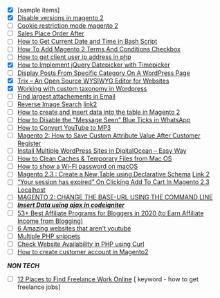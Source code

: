 - [x] [sample items]
- [x] [Disable versions in magento 2](https://magento.stackexchange.com/questions/167278/where-do-i-point-my-secure-base-url-for-static-view-files-for-cdn-in-magento-2)
- [ ] [Cookie restriction mode magento 2](https://docs.magento.com/user-guide/stores/compliance-cookie-restriction-mode.html)
- [ ] [Sales Place Order After](https://www.fmeextensions.com/blog/sales_order_place_after_event_in_magento_2/)
- [ ] [How to Get Current Date and Time in Bash Script](https://tecadmin.net/get-current-date-and-time-in-bash/)
- [ ] [How To Add Magento 2 Terms And Conditions Checkbox](https://meetanshi.com/blog/add-magento-2-terms-and-conditions-checkbox/)
- [ ] [How to get client user ip address in php](https://phppot.com/php/how-to-get-the-client-user-ip-address-in-php/)
- [x] [How to Implement jQuery Datepicker with Timepicker](https://artisansweb.net/how-to-implement-jquery-datepicker-with-timepicker/)
- [ ] [Display Posts From Specific Category On A WordPress Page](https://artisansweb.net/display-posts-specific-category-wordpress-page/)
- [x] [Trix – An Open Source WYSIWYG Editor for Websites](https://artisansweb.net/trix-an-open-source-wysiwyg-editor-for-websites/)
- [x] [Working with custom taxonomy in Wordpress](https://developer.wordpress.org/plugins/taxonomies/working-with-custom-taxonomies/)
- [ ] [Find largest attachements in Email](https://www.labnol.org/internet/gmail-size-search/26669/)
- [ ] [Reverse Image Search](https://www.labnol.org/reverse/) [link2](https://me.pcmag.com/smartphones/3755/now-you-can-do-a-google-reverse-image-search-from-your-phone)
- [ ] [How to create and insert data into the table in Magento 2](https://bsscommerce.com/confluence/how-to-create-insert-data-into-the-table-in-magento-2/)
- [ ] [How to Disable the "Message Seen" Blue Ticks in WhatsApp](https://www.wikihow.com/Disable-the-%22Message-Seen%22-Blue-Ticks-in-WhatsApp)
- [ ] [How to Convert YouTube to MP3](https://www.wikihow.com/Convert-YouTube-to-MP3)
- [ ] [Magento 2: How to Save Custom Attribute Value After Customer Register](https://magecomp.com/blog/magento-2-save-custom-attribute-value-customer-register/)
- [ ] [Install Multiple WordPress Sites in DigitalOcean – Easy Way](https://wpspeedmatters.com/install-multiple-wordpress-in-digitalocean-easy-guide/)
- [ ] [How to Clean Caches & Temporary Files from Mac OS](https://osxdaily.com/2017/04/18/clean-caches-temporary-files-mac/)
- [ ] [How to show a Wi-Fi password on macOS](https://www.idownloadblog.com/2014/05/18/how-to-find-a-wi-fi-password-on-mac/)
- [ ] [Magento 2.3 : Create a New Table using Declarative Schema](https://www.rohanhapani.com/magento-2-3-create-a-new-table-using-declarative-schema/) [Link 2](https://magento.stackexchange.com/questions/251884/magento-2-3-how-to-implement-declarative-schema-in-custom-module)
- [ ] [“Your session has expired” On Clicking Add To Cart In Magento 2.3 Localhost](https://meetanshi.com/blog/solution-your-session-has-expired-on-clicking-add-to-cart-in-magento-2-3-localhost/)
- [ ] [MAGENTO 2: CHANGE THE BASE-URL USING THE COMMAND LINE](https://blog.netgloo.com/2016/05/13/magento-2-change-base-url-using-the-command-line/)
- [ ] [***Insert Data using ajax in codeigniter***](https://www.phptpoint.com/insert-data-using-jquery-ajax-in-codeigniter/)
- [ ] [53+ Best Affiliate Programs for Bloggers in 2020 (to Earn Affiliate Income from Blogging)](https://www.ryrob.com/affiliate-programs-bloggers/)
- [ ] [6 Amazing websites that aren't youtube](https://www.yumyumvideos.com/6-amazing-video-websites-that-arent-youtube-wp/)
- [ ] [Multiple PHP snippets](https://www.sanwebe.com/2014/09/useful-php-snippets)
- [ ] [Check Website Availability in PHP using Curl](https://www.codexworld.com/how-to/check-website-availability-php-curl/)
- [ ] [How to create customer account in Magento2](https://www.mageplaza.com/kb/how-to-create-customer-account-in-magento-2.html)

***NON TECH***
- [ ] [12 Places to Find Freelance Work Online](https://www.thebalancecareers.com/find-freelance-work-online-2072051) [ keyword - how to get freelance jobs]

